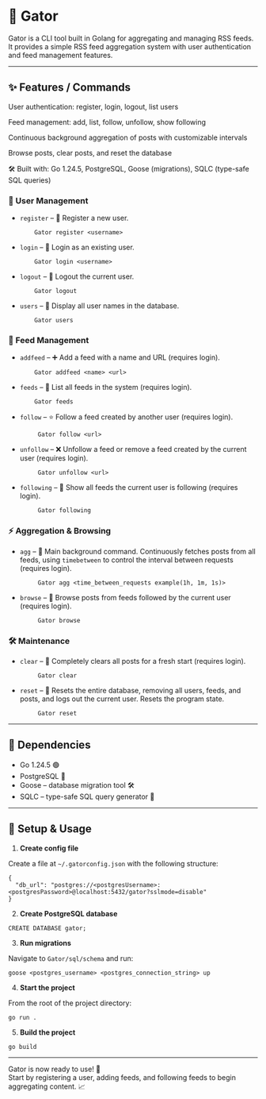# 🐊 Gator
Gator is a CLI tool built in Golang for aggregating and managing RSS feeds. 
It provides a simple RSS feed aggregation system with user authentication and feed management features.  


---


## ✨ Features / Commands

User authentication: register, login, logout, list users

Feed management: add, list, follow, unfollow, show following

Continuous background aggregation of posts with customizable intervals

Browse posts, clear posts, and reset the database

🛠 Built with: Go 1.24.5, PostgreSQL, Goose (migrations), SQLC (type-safe SQL queries)


### 👤 User Management
- `register` – 📝 Register a new user.
    ```
        Gator register <username>
    ```
- `login` – 🔑 Login as an existing user.
    ```
        Gator login <username>
    ```
- `logout` – 🚪 Logout the current user.
    ```
        Gator logout
    ```
- `users` – 👥 Display all user names in the database.
    ```
        Gator users
    ```

### 📰 Feed Management
- `addfeed` – ➕ Add a feed with a name and URL (requires login).
    ```
        Gator addfeed <name> <url>
    ```
- `feeds` – 📃 List all feeds in the system (requires login).
    ```
        Gator feeds
    ```
- `follow` – ⭐ Follow a feed created by another user (requires login).
   ```
        Gator follow <url>
    ```
- `unfollow` – ❌ Unfollow a feed or remove a feed created by the current user (requires login).
   ```
        Gator unfollow <url>
    ```
- `following` – 👀 Show all feeds the current user is following (requires login).
   ```
        Gator following
    ```

### ⚡ Aggregation & Browsing
- `agg` – 🔄 Main background command. Continuously fetches posts from all feeds, using `timebetween` to control the interval between requests (requires login).
   ```
        Gator agg <time_between_requests example(1h, 1m, 1s)>
    ```
- `browse` – 📖 Browse posts from feeds followed by the current user (requires login).
   ```
        Gator browse
    ```

### 🛠 Maintenance
- `clear` – 🧹 Completely clears all posts for a fresh start (requires login).
   ```
        Gator clear
    ```
- `reset` – 🔁 Resets the entire database, removing all users, feeds, and posts, and logs out the current user. Resets the program state.
   ```
        Gator reset
    ```

---

## 🧩 Dependencies

- Go 1.24.5 🟢
- PostgreSQL 🐘
- Goose – database migration tool 🛠
- SQLC – type-safe SQL query generator 🔧

---

## 🚀 Setup & Usage

1. **Create config file**  

Create a file at `~/.gatorconfig.json` with the following structure:  

```
{
  "db_url": "postgres://<postgresUsername>:<postgresPassword>@localhost:5432/gator?sslmode=disable"
}
```

2. **Create PostgreSQL database**  

```
CREATE DATABASE gator;
```

3. **Run migrations**  

Navigate to `Gator/sql/schema` and run:  

```
goose <postgres_username> <postgres_connection_string> up
```

4. **Start the project**  

From the root of the project directory:  

```
go run .
```

5. **Build the project**  

```
go build
```

---

Gator is now ready to use! 🐊  
Start by registering a user, adding feeds, and following feeds to begin aggregating content. 📈

